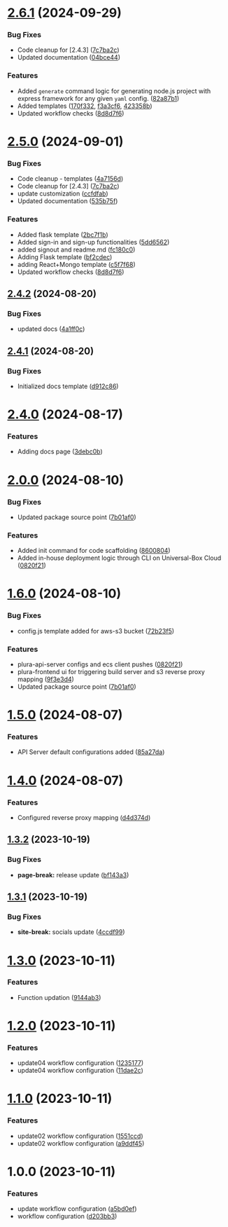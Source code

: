# [2.6.1](https://github.com/Abhishek-Mallick/universal-box/compare/v2.5.0...v2.6.1) (2024-09-29)


### Bug Fixes

* Code cleanup for [2.4.3] ([7c7ba2c](https://github.com/Abhishek-Mallick/universal-box/commit/7c7ba2c2c3ec62612fdbb548e2fff45e7918b2f0))
* Updated documentation ([04bce44](https://github.com/Abhishek-Mallick/universal-box/commit/04bce44a784fcc5fc395333065eb6c666e05d111))


### Features

* Added `generate` command logic for generating node.js project with express framework for any given `yaml` config. ([82a87b1](https://github.com/Abhishek-Mallick/universal-box/commit/82a87b1eb2b324a50053a97c93a0788a139ca0e0))
* Added templates ([170f332](https://github.com/Abhishek-Mallick/universal-box/commit/170f3323a11022d143d7c6aaca6e3d0b307aeb0f), [f3a3cf6](https://github.com/Abhishek-Mallick/universal-box/commit/f3a3cf6ac175562c589b9ea996f864dbbf46a296), [423358b](https://github.com/Abhishek-Mallick/universal-box/commit/423358b65a9bbdb0a6d48343fc85ad55eff8178e))
* Updated workflow checks ([8d8d7f6](https://github.com/Abhishek-Mallick/universal-box/commit/8d8d7f6398939f5f13c28da3287df5e0fb42c677))

# [2.5.0](https://github.com/Abhishek-Mallick/universal-box/compare/v2.4.2...v2.5.0) (2024-09-01)


### Bug Fixes

* Code cleanup - templates ([4a7156d](https://github.com/Abhishek-Mallick/universal-box/commit/4a7156d1e571738165b923bdc0d7e450323aa571))
* Code cleanup for [2.4.3] ([7c7ba2c](https://github.com/Abhishek-Mallick/universal-box/commit/7c7ba2c2c3ec62612fdbb548e2fff45e7918b2f0))
* update customization ([ccfdfab](https://github.com/Abhishek-Mallick/universal-box/commit/ccfdfabc2e43721b032e26869539ec1fb523b11b))
* Updated documentation ([535b75f](https://github.com/Abhishek-Mallick/universal-box/commit/535b75fd76fc328d3e1a757e2d304383e1ae7eee))


### Features

* Added flask template ([2bc7f1b](https://github.com/Abhishek-Mallick/universal-box/commit/2bc7f1b08ed6b1c135660f1a90d261d10d41ef13))
* Added sign-in and sign-up functionalities ([5dd6562](https://github.com/Abhishek-Mallick/universal-box/commit/5dd656211d8b2b911edca5a6d37710fc161c629d))
* added signout and readme.md ([fc180c0](https://github.com/Abhishek-Mallick/universal-box/commit/fc180c07d1b118b5daaf3564138b0ab4b543b4c9))
* Adding Flask template ([bf2cdec](https://github.com/Abhishek-Mallick/universal-box/commit/bf2cdecb87888348103cf9b78f562a6b694e1f90))
* adding React+Mongo template ([c5f7f68](https://github.com/Abhishek-Mallick/universal-box/commit/c5f7f68e9cdf6a601f7c143401f48e55ee41f4bc))
* Updated workflow checks ([8d8d7f6](https://github.com/Abhishek-Mallick/universal-box/commit/8d8d7f6398939f5f13c28da3287df5e0fb42c677))

## [2.4.2](https://github.com/Abhishek-Mallick/universal-box/compare/v2.4.1...v2.4.2) (2024-08-20)


### Bug Fixes

* updated docs ([4a1ff0c](https://github.com/Abhishek-Mallick/universal-box/commit/4a1ff0cea4f8c1903d706e4fb67f2fece3718872))

## [2.4.1](https://github.com/Abhishek-Mallick/universal-box/compare/v2.4.0...v2.4.1) (2024-08-20)


### Bug Fixes

* Initialized docs template ([d912c86](https://github.com/Abhishek-Mallick/universal-box/commit/d912c86af83034cfe3c744debeca8ba387a009d4))

# [2.4.0](https://github.com/Abhishek-Mallick/universal-box/compare/v2.3.0...v2.4.0) (2024-08-17)


### Features

* Adding docs page ([3debc0b](https://github.com/Abhishek-Mallick/universal-box/commit/3debc0b9e0f1c5a13aa7733774a68f179c76d926))

# [2.0.0](https://github.com/Abhishek-Mallick/universal-box/compare/v1.6.0...v2.0.0) (2024-08-10)


### Bug Fixes

* Updated package source point ([7b01af0](https://github.com/Abhishek-Mallick/universal-box/commit/7b01af091b816a318f95fe7efad536af971c61ba))

### Features

* Added init command for code scaffolding ([8600804](https://github.com/Abhishek-Mallick/universal-box/commit/86008047a8e38f90dc8e809a057488942b44dfb9))
* Added in-house deployment logic through CLI on Universal-Box Cloud ([0820f21](https://github.com/Abhishek-Mallick/universal-box/commit/0820f21e1a2609d9433d38bbfcc6377953f6aa1d))


# [1.6.0](https://github.com/Abhishek-Mallick/universal-box/compare/v1.5.0...v1.6.0) (2024-08-10)


### Bug Fixes

* config.js template added for aws-s3 bucket ([72b23f5](https://github.com/Abhishek-Mallick/universal-box/commit/72b23f59f6ba0e31e4fecf119c93256429c72f6f))


### Features

* plura-api-server configs and ecs client pushes ([0820f21](https://github.com/Abhishek-Mallick/universal-box/commit/0820f21e1a2609d9433d38bbfcc6377953f6aa1d))
* plura-frontend ui for triggering build server and s3 reverse proxy mapping ([9f3e3d4](https://github.com/Abhishek-Mallick/universal-box/commit/9f3e3d4a31cd0919cf61c6c7157ec2af908531cb))
* Updated package source point ([7b01af0](https://github.com/Abhishek-Mallick/universal-box/commit/7b01af091b816a318f95fe7efad536af971c61ba))

# [1.5.0](https://github.com/Abhishek-Mallick/universal-box/compare/v1.4.0...v1.5.0) (2024-08-07)


### Features

* API Server default configurations added ([85a27da](https://github.com/Abhishek-Mallick/universal-box/commit/85a27da65afd3ea4374f939c8bf2c5b38ce2a792))

# [1.4.0](https://github.com/Abhishek-Mallick/universal-box/compare/v1.3.2...v1.4.0) (2024-08-07)


### Features

* Configured reverse proxy mapping ([d4d374d](https://github.com/Abhishek-Mallick/universal-box/commit/d4d374d7602d62e24248b4acd29f1d0c9299ea57))

## [1.3.2](https://github.com/Abhishek-Mallick/universal-box/compare/v1.3.1...v1.3.2) (2023-10-19)


### Bug Fixes

* **page-break:** release update ([bf143a3](https://github.com/Abhishek-Mallick/universal-box/commit/bf143a35177343dd77a834d9e5d547137fb522be))

## [1.3.1](https://github.com/Abhishek-Mallick/universal-box/compare/v1.3.0...v1.3.1) (2023-10-19)


### Bug Fixes

* **site-break:** socials update ([4ccdf99](https://github.com/Abhishek-Mallick/universal-box/commit/4ccdf992d6f51a14cbc5d8718264cfe81f173bb3))

# [1.3.0](https://github.com/Abhishek-Mallick/smart-box/compare/v1.2.0...v1.3.0) (2023-10-11)


### Features

* Function updation ([9144ab3](https://github.com/Abhishek-Mallick/smart-box/commit/9144ab362761638f518cc39c3a1a282845b46ce4))

# [1.2.0](https://github.com/Abhishek-Mallick/smart-box/compare/v1.1.0...v1.2.0) (2023-10-11)


### Features

* update04 workflow configuration ([1235177](https://github.com/Abhishek-Mallick/smart-box/commit/12351779997036744f9514a4564331c070a22d0d))
* update04 workflow configuration ([11dae2c](https://github.com/Abhishek-Mallick/smart-box/commit/11dae2cac6cb3524afd2797c25b76fe6aea0e6f3))

# [1.1.0](https://github.com/Abhishek-Mallick/smart-box/compare/v1.0.0...v1.1.0) (2023-10-11)


### Features

* update02 workflow configuration ([1551ccd](https://github.com/Abhishek-Mallick/smart-box/commit/1551ccd556d632529b5f22062088c01f75db304d))
* update02 workflow configuration ([a9ddf45](https://github.com/Abhishek-Mallick/smart-box/commit/a9ddf45b34943e76198a06150d39ceadca8bdbdf))

# 1.0.0 (2023-10-11)


### Features

* update workflow configuration ([a5bd0ef](https://github.com/Abhishek-Mallick/smart-box/commit/a5bd0ef4afae183bc7799063d5ace6a67a87102f))
* workflow configuration ([d203bb3](https://github.com/Abhishek-Mallick/smart-box/commit/d203bb3eaa349c3a6a58e80bb22902c6307e6b2b))
